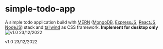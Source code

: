 # simple-todo-app
A simple todo application build with [MERN](https://www.mongodb.com/mern-stack) ([MongoDB](https://www.mongodb.com/), [ExpressJS](https://expressjs.com/), [ReactJS](https://reactjs.org/), [NodeJS](https://nodejs.org/en/)) stack and [tailwind](https://tailwindcss.com/) as CSS framework. <b>Implement for desktop only</b>
![v1.0 23/12/2022](https://user-images.githubusercontent.com/35110501/209304326-aa77c25c-abe6-4acc-aeeb-6294649dfab5.png)

v1.0 23/12/2022
